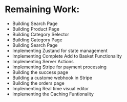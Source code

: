 # Remaining Work:

- Building Search Page
- Building Product Page
- Building Category Selector
- Building Category Page
- Building Search Page
- Implementing Zustand for state management
- Implementing Complete Add to Basket Functionality
- Implementing Server Actions
- Implementing Stripe for payment processing
- Building the success page
- Building a custome webhook in Stripe
- Building the orders page
- Implementing Real time visual editor
- Implementing the Caching Funtionality